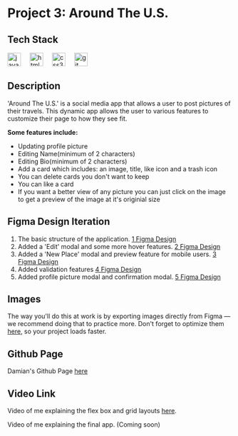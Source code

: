 # Project 3: Around The U.S.

## Tech Stack

<div align="left">
  <img src="https://cdn.jsdelivr.net/gh/devicons/devicon/icons/javascript/javascript-original.svg" height="30" alt="javascript logo"  />
  <img width="12" />
  <img src="https://cdn.jsdelivr.net/gh/devicons/devicon/icons/html5/html5-original.svg" height="30" alt="html5 logo"  />
  <img width="12" />
  <img src="https://cdn.jsdelivr.net/gh/devicons/devicon/icons/css3/css3-original.svg" height="30" alt="css3 logo"  />
  <img width="12" />
  <img src="https://cdn.jsdelivr.net/gh/devicons/devicon/icons/git/git-original.svg" height="30" alt="git logo"  />
</div>

## Description

'Around The U.S.' is a social media app that allows a user to post pictures of their travels. This dynamic app allows the user to various features to customize their page to how they see fit.

**Some features include:**
  - Updating profile picture
  - Editing Name(minimum of 2 characters)
  - Editing Bio(minimum of 2 characters)
  - Add a card which includes: an image, title, like icon and a trash icon
  - You can delete cards you don't want to keep
  - You can like a card
  - If you want a better view of any picture you can just click on the image to get a preview of the image at it's originial size

## Figma Design Iteration

1) The basic structure of the application. [1 Figma Design](https://www.figma.com/file/ii4xxsJ0ghevUOcssTlHZv/Sprint-3%3A-Around-the-US?node-id=0%3A1)
2) Added a 'Edit' modal and some more hover features. [2 Figma Design](https://www.figma.com/design/mUgu8OSHWE0M6p6vfwmdu9/Sprint-4%3A-Around-The-U.S.-%2F-desktop-%2B-mobile?node-id=0-1&t=RzbqafELQOWZVUNP-0)
3) Added a 'New Place' modal and preview feature for mobile users. [3 Figma Design](https://www.figma.com/design/m79HxYeZpOXRw0Tz2eZGOV/Sprint-5%3A-Around-The-U.S.-%7C-desktop-%2B-mobile?node-id=0-1&t=MOz6CX05FGS51CcM-0)
4) Added validation features [4 Figma Design](https://www.figma.com/design/N3zUeequnpvMX807FfYAZW/Sprint-6-Around-The-U.S.?node-id=0-1&t=cHzgC5iXdkZsjjUL-0)
5) Added profile picture modal and confirmation modal. [5 Figma Design](https://www.figma.com/design/E5x6ib3osaUUNwLRRAsTDX/Sprint-9-%E2%80%94-Applied-JavaScript?node-id=1530-2&t=IgkqIHwm5G2DBF8y-0)

## Images

The way you'll do this at work is by exporting images directly from Figma — we recommend doing that to practice more. Don't forget to optimize them [here](https://tinypng.com/), so your project loads faster.

## Github Page

Damian's Github Page [here](https://github.com/BlazinSamurai/se_project_aroundtheus)

## Video Link

Video of me explaining the flex box and grid layouts [here](https://drive.google.com/file/d/1-TwsCNcsvpfXEE-sTDxPrcwjE4PF_rxY/view?usp=drive_link).

Video of me explaining the final app. (Coming soon)

